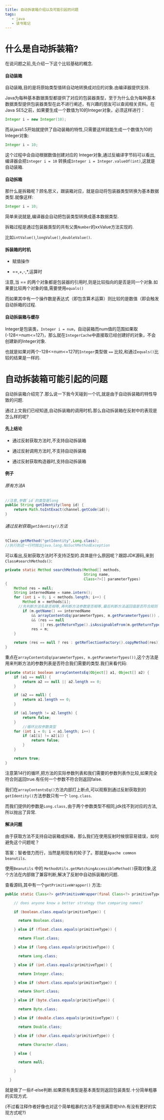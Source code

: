 ```yaml
---
title: 自动拆装箱介绍以及可能引起的问题
tags: 
   - java
   - 读书笔记
---
```



# 什么是自动拆装箱?

在说问题之前,先介绍一下这个比较基础的概念.

#### 自动装箱

自动装箱,目的是将原始类型值转自动地转换成对应的对象.由编译器提供支持.

Java为每种基本数据类型都提供了对应的包装器类型，至于为什么会为每种基本数据类型提供包装器类型在此不进行阐述，有兴趣的朋友可以查阅相关资料。在Java SE5之前，如果要生成一个数值为10的Integer对象，必须这样进行：

```java
Integer i = new Integer(10);
```


<!--more-->

而从java1.5开始就提供了自动装箱的特性,只需要这样就能生成一个数值为10的Integer对象:

```java
Integer i = 10;
```

这个过程中会自动根据数值创建对应的 Integer对象,通过反编译字节码可以看出,编译器会把`Integer i = 10` 转换成`Integer i = Integer.valueOf(int)`,这就是自动装箱.

#### 自动拆箱

那什么是拆箱呢？顾名思义，跟装箱对应，就是自动将包装器类型转换为基本数据类型.就像这样:

```java
Integer i = 10;
```

简单来说就是,编译器会自动把包装类型转换成基本数据类型.

拆箱过程是通过包装器类型的共有父类`Number`的xxValue方法实现的.

比如`intValue()`,`longValue()`,`doubleValue()`.

#### 拆装箱的时机

* 赋值操作

* ==,+,-,*,运算时

注意,当 == 的两个对象都是包装器的引用时,则是比较指向的是否是同一个对象.如果要比较两个对象的值,需要使用`equals()`

而如果其中有一个操作数是表达式（即包含算术运算）则比较的是数值（即会触发自动拆箱的过程.

#### 自动拆装箱与缓存

Integer是包装类，`Integer i = num`，自动装箱而num值的范围如果取(-128<=num<=127)，那么就在`IntegerCache`中直接取已经创建好的对象，不会创建新的Integer对象.

也就是如果对两个-128<=num<=127的`Integer`类型做 `==` 比较,和通过`equals()`比较的结果是一样的.

# 自动拆装箱可能引起的问题

自动拆装箱介绍完了.那么说一下我今天碰到一个坑,就是由于自动拆装箱的特性导致的问题.

通过上文我们已经知道,自动拆装箱的调用时机.那么自动拆装箱在反射中的表现是怎么样的呢?

#### 先上结论 

* 通过反射获取方法时,不支持自动拆装箱

* 通过反射调用方法时,不支持自动拆装箱

* 通过反射获取构造器时,支持自动拆装箱

  

#### 例子

###### 原有方法A

```java
//注意,参数`id`的类型是long
public String getIdentity(long id) {
    return Math.toIntExact(channel.getCode(id));
}
```

###### 通过反射获取`getIdentity()`方法

```java
tClass.getMethod("getIdentity",Long.class);
//执行到这一行时抛出java.lang.NoSuchMethodException
```

可以看出,反射获取方法时不支持泛型的.具体是什么原因呢？跟踪JDK源码,来到`Class#searchMethods()`:

```java
private static Method searchMethods(Method[] methods,
                                    String name,
                                    Class<?>[] parameterTypes)
{
    Method res = null;
    String internedName = name.intern();
    for (int i = 0; i < methods.length; i++) {
        Method m = methods[i];
      //先判断方法名是否相等,再判断方法参数是否相等,最后判断方法返回值是否符合规则
        if (m.getName() == internedName
            && arrayContentsEq(parameterTypes, m.getParameterTypes()) //这一行是重点
            && (res == null
                || res.getReturnType().isAssignableFrom(m.getReturnType())))
            res = m;
    }

    return (res == null ? res : getReflectionFactory().copyMethod(res));
}
```

重点在`arrayContentsEq(parameterTypes, m.getParameterTypes())`,这个方法是用来判断方法的参数列表是否符合我们需要的类型.我们来看代码:

```java
private static boolean arrayContentsEq(Object[] a1, Object[] a2) {
    if (a1 == null) {
        return a2 == null || a2.length == 0;
    }

    if (a2 == null) {
        return a1.length == 0;
    }

    if (a1.length != a2.length) {
        return false;
    }
		//循环比较参数类型
    for (int i = 0; i < a1.length; i++) {
        if (a1[i] != a2[i]) {
            return false;
        }
    }

    return true;
}
```

注意第14行的循环,把方法的实际参数列表和我们需要的参数列表作比较,如果完全符合则返回true.有任何一个参数不符合则返回false.

我们在`arrayContentsEq()`方法内部打上断点,可以观察到通过反射获取到的 `getIdentity()`方法参数只有一个 `long.class`.

而我们提供的参数是`Long.class,`由于两个参数类型不相同,jdk找不到对应的方法,所以抛出了异常.

#### 解决问题

由于获取方法不支持自动装箱或拆箱，那么我们在使用反射时候很容易错误，如何避免这个问题呢？

答案：智者借力而行，当然是用现有的轮子了。那就是`Apache common beanutils`.

使用`Beanutils` 中的 `MethodUtils.getMatchingAccessibleMethod()`获取对象,这个方法在内部做了兼容判断,解决了反射中自动拆装箱的问题.

查看源码,其中有一个`getPrimitiveWrapper()` 方法:

```java
public static Class<?> getPrimitiveWrapper(final Class<?> primitiveType) {

    // does anyone know a better strategy than comparing names?

    if (boolean.class.equals(primitiveType)) {

      return Boolean.class;

    } else if (float.class.equals(primitiveType)) {

      return Float.class;

    } else if (long.class.equals(primitiveType)) {

      return Long.class;

    } else if (int.class.equals(primitiveType)) {

      return Integer.class;

    } else if (short.class.equals(primitiveType)) {

      return Short.class;

    } else if (byte.class.equals(primitiveType)) {

      return Byte.class;

    } else if (double.class.equals(primitiveType)) {

      return Double.class;

    } else if (char.class.equals(primitiveType)) {

      return Character.class;

    } else {

      return null;

    }

  }
```

就是做了一些if-else判断.如果原有类型是基本类型则返回包装类型.十分简单粗暴的实现方式.

(不过看注释作者好像也对这个简单粗暴的方法不是很满意呢hhh.有没有更好的实现方式呢?)
